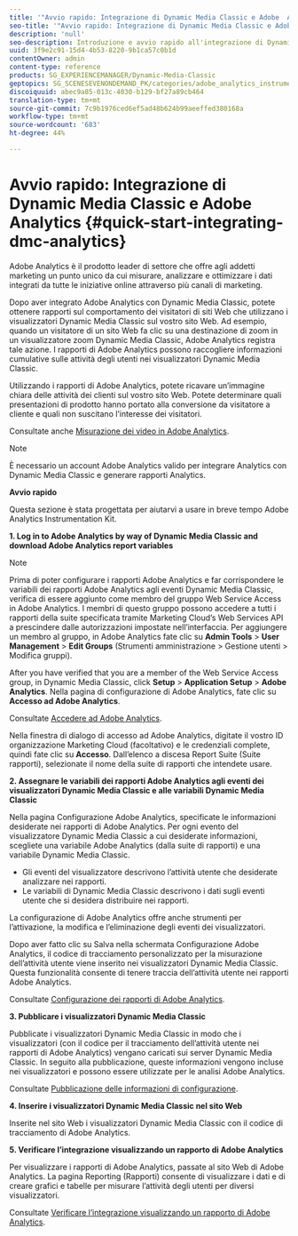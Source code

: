 ```yaml
---
title: '"Avvio rapido: Integrazione di Dynamic Media Classic e Adobe  Analytics "'
seo-title: '"Avvio rapido: Integrazione di Dynamic Media Classic e Adobe  Analytics "'
description: 'null'
seo-description: Introduzione e avvio rapido all'integrazione di Dynamic Media Classic e Adobe Analytics per consentirvi di iniziare a usare le risorse in modo rapido.
uuid: 3f9e2c91-15d4-4b53-8220-9b1ca57c0b1d
contentOwner: admin
content-type: reference
products: SG_EXPERIENCEMANAGER/Dynamic-Media-Classic
geptopics: SG_SCENESEVENONDEMAND_PK/categories/adobe_analytics_instrumentation_kit
discoiquuid: abec9a85-013c-4030-b129-bf27a89cb464
translation-type: tm+mt
source-git-commit: 7c9b1976ced6ef5ad48b624b99aeeffed380168a
workflow-type: tm+mt
source-wordcount: '683'
ht-degree: 44%

---
```



# Avvio rapido: Integrazione di Dynamic Media Classic e Adobe  Analytics {#quick-start-integrating-dmc-analytics}

Adobe Analytics è il prodotto leader di settore che offre agli addetti marketing un punto unico da cui misurare, analizzare e ottimizzare i dati integrati da tutte le iniziative online attraverso più canali di marketing.

Dopo aver integrato Adobe  Analytics con Dynamic Media Classic, potete ottenere rapporti sul comportamento dei visitatori di siti Web che utilizzano i visualizzatori Dynamic Media Classic sul vostro sito Web. Ad esempio, quando un visitatore di un sito Web fa clic su una destinazione di zoom in un visualizzatore zoom Dynamic Media Classic, Adobe  Analytics registra tale azione. I rapporti di Adobe  Analytics possono raccogliere informazioni cumulative sulle attività degli utenti nei visualizzatori Dynamic Media Classic.

Utilizzando i rapporti di Adobe Analytics, potete ricavare un’immagine chiara delle attività dei clienti sul vostro sito Web. Potete determinare quali presentazioni di prodotto hanno portato alla conversione da visitatore a cliente e quali non suscitano l’interesse dei visitatori.

Consultate anche [Misurazione dei video in Adobe Analytics](https://docs.adobe.com/content/help/en/media-analytics/using/media-overview.html).

>[!NOTE]
>
>È necessario un account Adobe  Analytics valido per integrare  Analytics con Dynamic Media Classic e generare  rapporti Analytics.

**Avvio rapido**

Questa sezione è stata progettata per aiutarvi a usare in breve tempo Adobe Analytics Instrumentation Kit.

**1. Log in to Adobe Analytics by way of Dynamic Media Classic and download Adobe Analytics report variables**

>[!NOTE]
>
>Prima di poter configurare i rapporti Adobe  Analytics e far corrispondere le variabili dei rapporti Adobe  Analytics agli eventi Dynamic Media Classic, verifica di essere aggiunto come membro del gruppo Web Service Access in Adobe  Analytics. I membri di questo gruppo possono accedere a tutti i rapporti della suite specificata tramite Marketing Cloud’s Web Services API a prescindere dalle autorizzazioni impostate nell’interfaccia. Per aggiungere un membro al gruppo, in Adobe Analytics fate clic su **Admin Tools** > **User Management** > **Edit Groups** (Strumenti amministrazione > Gestione utenti > Modifica gruppi).

After you have verified that you are a member of the Web Service Access group, in Dynamic Media Classic, click **Setup** > **Application Setup** > **Adobe Analytics**. Nella pagina di configurazione di Adobe Analytics, fate clic su **Accesso ad Adobe Analytics**.

Consultate [Accedere ad Adobe Analytics](log-analytics.md#log_in_to_adobe_analytics).

Nella finestra di dialogo di accesso ad Adobe  Analytics, digitate il vostro ID organizzazione Marketing Cloud (facoltativo) e le credenziali complete, quindi fate clic su **Accesso**. Dall’elenco a discesa Report Suite (Suite rapporti), selezionate il nome della suite di rapporti che intendete usare.

**2. Assegnare le variabili dei rapporti Adobe  Analytics agli eventi dei visualizzatori Dynamic Media Classic e alle variabili Dynamic Media Classic**

Nella pagina Configurazione Adobe Analytics, specificate le informazioni desiderate nei rapporti di Adobe Analytics. Per ogni evento del visualizzatore Dynamic Media Classic a cui desiderate informazioni, scegliete una variabile Adobe  Analytics (dalla suite di rapporti) e una variabile Dynamic Media Classic.

* Gli eventi del visualizzatore descrivono l’attività utente che desiderate analizzare nei rapporti.
* Le variabili di Dynamic Media Classic descrivono i dati sugli eventi utente che si desidera distribuire nei rapporti.

La configurazione di Adobe Analytics offre anche strumenti per l’attivazione, la modifica e l’eliminazione degli eventi dei visualizzatori.

Dopo aver fatto clic su Salva nella schermata Configurazione Adobe  Analytics, il codice di tracciamento personalizzato per la misurazione dell’attività utente viene inserito nei visualizzatori Dynamic Media Classic. Questa funzionalità consente di tenere traccia dell’attività utente nei rapporti Adobe Analytics.

Consultate [Configurazione dei rapporti di Adobe Analytics](configuring-analytics-reports.md#configuring_adobe_analytics_reports).

**3. Pubblicare i visualizzatori Dynamic Media Classic**

Pubblicate i visualizzatori Dynamic Media Classic in modo che i visualizzatori (con il codice per il tracciamento dell’attività utente nei rapporti di Adobe  Analytics) vengano caricati sui server Dynamic Media Classic. In seguito alla pubblicazione, queste informazioni vengono incluse nei visualizzatori e possono essere utilizzate per le analisi Adobe Analytics.

Consultate [Pubblicazione delle informazioni di configurazione](publishing-analytics-configuration-information.md#publishing_adobe_analytics_configuration_information).

**4. Inserire i visualizzatori Dynamic Media Classic nel sito Web**

Inserite nel sito Web i visualizzatori Dynamic Media Classic con il codice di tracciamento di Adobe  Analytics.

**5. Verificare l’integrazione visualizzando un rapporto di Adobe Analytics**

Per visualizzare i rapporti di Adobe Analytics, passate al sito Web di Adobe Analytics. La pagina Reporting (Rapporti) consente di visualizzare i dati e di creare grafici e tabelle per misurare l’attività degli utenti per diversi visualizzatori.

Consultate [Verificare l’integrazione visualizzando un rapporto di Adobe Analytics](testing-integration-viewing-analytics-report.md#testing_the_integration_by_viewing_an_adobe_analytics_report).
